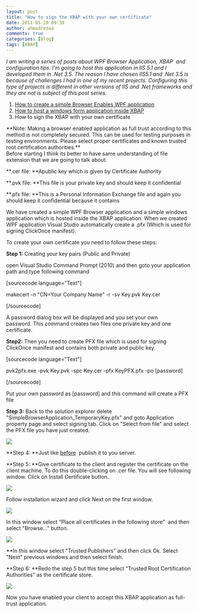 ```yaml
---
layout: post
title: "How to sign the XBAP with your own certificate"
date: 2011-05-20 09:30
author: ahmadrezaa
comments: true
categories: [Blog]
tags: [XBAP]
---
```

*I am writing a series of posts about WPF Browser Application, XBAP  and configuration tips. I'm going to host this application in IIS 5.1 and I developed them in .Net 3.5. The reason I have chosen IIS5.1 and .Net 3.5 is because of challenges I had in one of my recent projects. Configuring this type of projects is different in other versions of IIS and .Net frameworks and they are not is subject of this post series.*


1.  [How to create a simple Browser Enables WPF application](https://ahmadrezaa.wordpress.com/2011/05/12/how-to-create-a-simple-browser-enabled-wpf-application/)
2.  [How to host a windows form application inside XBAP](https://ahmadreza.com/2011/05/17/how-to-host-a-windows-form-application-inside-xbap/)
3.  How to sign the XBAP with your own certificate
<div>**Note: Making a browser enabled application as full trust according to this method is not completely secured. This can be used for testing purposes in testing environments. Please select proper certificates and known trusted root certification authorities.**</div>
Before starting I think its better to have same understanding of file extension that we are going to talk about.

**.cer file: **Apublic key which is given by Certificate Authority

**.pvk file: **This file is your private key and should keep it confidential

**.pfx file: **This is a Personal Information Exchange file and again you should keep it confidential because it contains

We have created a simple WPF Browser application and a simple windows application which is hosted inside the XBAP application. When we created WPF application Visual Studio automatically create a .pfx (Which is used for signing ClickOnce manifest).

To create your own certificate you need to follow these steps:

**Step 1:** Creating your key pairs (Public and Private)

open Visual Studio Command Prompt (2010) and then goto your application path and type following command

[sourcecode language="Text"]

makecert -n &quot;CN=Your Company Name&quot; -r -sv Key.pvk Key.cer

[/sourcecode]

A password dialog box will be displayed and you set your own password. This command creates two files one private key and one certificate.

**Step2:** Then you need to create PFX file which is used for signing ClickOnce manifest and contains both private and public key.

[sourcecode language="Text"]

pvk2pfx.exe -pvk Key.pvk -spc Key.cer -pfx KeyPFX.pfx -po [password]

[/sourcecode]

Put your own password as [password] and this command will create a PFX file

**Step 3:** Back to the solution explorer delete "SimpleBrowserApplication_TemporaryKey.pfx" and goto Application property page and select signing tab. Click on "Select from file" and select the PFX file you have just created.

<a href="https://gkasoq.bay.livefilestore.com/y1pFsKJJV5SbKmeWkxSC7iJ-g2laeGSY_VkVN5ZGWCPeku6dJKdnN4sDdWnqkM3zLpSX-39bZVQE0MS7sb7ZGyYetm_jBRPfPoO/01SignTheClickOnce.png?psid=1">![](https://gkasoq.bay.livefilestore.com/y1pFsKJJV5SbKmeWkxSC7iJ-g2laeGSY_VkVN5ZGWCPeku6dJKdnN4sDdWnqkM3zLpSX-39bZVQE0MS7sb7ZGyYetm_jBRPfPoO/01SignTheClickOnce.png?psid=1)</a>

**Step 4: **Just like [before](https://ahmadreza.com/2011/05/12/how-to-create-a-simple-browser-enabled-wpf-application/)  publish it to you server.

**Step 5: **Give certificate to the client and register the certificate on the client machine. To do this double-clicking on .cer file. You will see following window. Click on Install Certificate button.

![](https://public.bay.livefilestore.com/y1pZFqlYjWUc6WMxKhEZnvPIObkf7syrmkj_3GrXsmwEKe44a3ON90H9L8IQpQ612HM2gk0BTrlQKBnZCZSwytECg/02InstallCertificate.png?psid=1)

Follow installation wizard and click Next on the first window.

![](https://public.bay.livefilestore.com/y1plD0sqjQ4lZqiA_weDaMseqiroigdUv6i-Dj8N7ClONOPN6NPPOHYEODk7yMJyVCI79cK5R4bmnArBfQ55dK0Hw/03CertificateImportWizard.png?psid=1)

In this window select "Place all certificates in the following store"  and then select "Browse..." button.

*![](https://public.bay.livefilestore.com/y1plD0sqjQ4lZqx_94u5tjllRK8ghYlHog30qKU-ajAV28ST8V0gFVMzLqnF7eVbInn0RtvugNkoBiu24Q7lrTsCw/04SelectCertificateStore.png?psid=1)*

**In this window select "Trusted Publishers" and then click Ok. Select "Next" previous windows and then select finish.

**Step 6: **Redo the step 5 but this time select "Trusted Root Certification Authorities" as the certificate store.

![](https://public.bay.livefilestore.com/y1puBVImTKJcP2bDTJu6iTMgASmHIEyxsqH703mZ9lyE2r91rlcRCYrr6khI_3V8KuctJ-wljsSVNBELW4DhxwROA/05TrustedRoot.png?psid=1)

Now you have enabled your client to accept this XBAP application as full-trust application.
